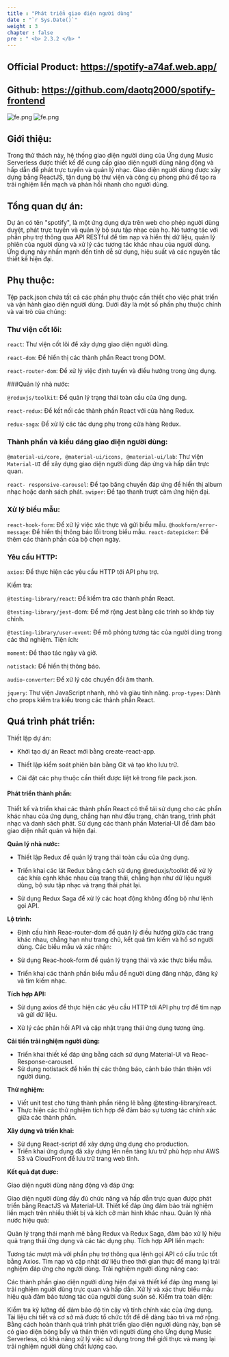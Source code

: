 ```yaml
---
title : "Phát triển giao diện người dùng"
date : "`r Sys.Date()`"
weight : 3
chapter : false
pre : " <b> 2.3.2 </b> "
---
```

## Official Product: https://spotify-a74af.web.app/
## Github: https://github.com/daotq2000/spotify-frontend
![fe.png](/aws-stutdy-group-workshop/images/3/3.0/fe.png)
![fe.png](/aws-stutdy-group-workshop/images/3/3.0/prod.jpeg)
## Giới thiệu:

Trong thử thách này, hệ thống giao diện người dùng của Ứng dụng Music Serverless được thiết kế để cung cấp giao diện người dùng năng động và hấp dẫn để phát trực tuyến và quản lý nhạc. Giao diện người dùng được xây dựng bằng ReactJS, tận dụng bộ thư viện và công cụ phong phú để tạo ra trải nghiệm liền mạch và phản hồi nhanh cho người dùng.

## Tổng quan dự án:
Dự án có tên "spotify", là một ứng dụng dựa trên web cho phép người dùng duyệt, phát trực tuyến và quản lý bộ sưu tập nhạc của họ. Nó tương tác với phần phụ trợ thông qua API RESTful để tìm nạp và hiển thị dữ liệu, quản lý phiên của người dùng và xử lý các tương tác khác nhau của người dùng. Ứng dụng này nhấn mạnh đến tính dễ sử dụng, hiệu suất và các nguyên tắc thiết kế hiện đại.

## Phụ thuộc:
Tệp pack.json chứa tất cả các phần phụ thuộc cần thiết cho việc phát triển và vận hành giao diện người dùng. Dưới đây là một số phần phụ thuộc chính và vai trò của chúng:

### Thư viện cốt lõi:

`react`: Thư viện cốt lõi để xây dựng giao diện người dùng.

`react-dom`: Để hiển thị các thành phần React trong DOM.

`react-router-dom`: Để xử lý việc định tuyến và điều hướng trong ứng dụng.

###Quản lý nhà nước:

`@reduxjs/toolkit`: Để quản lý trạng thái toàn cầu của ứng dụng.

`react-redux`: Để kết nối các thành phần React với cửa hàng Redux.

`redux-saga`: Để xử lý các tác dụng phụ trong cửa hàng Redux.

### Thành phần và kiểu dáng giao diện người dùng:

`@material-ui/core, @material-ui/icons, @material-ui/lab`:
Thư viện `Material-UI` để xây dựng giao diện người dùng đáp ứng và hấp dẫn trực quan.

`react- responsive-carousel`: Để tạo băng chuyền đáp ứng để hiển thị album nhạc hoặc danh sách phát.
`swiper`: Để tạo thanh trượt cảm ứng hiện đại.

### Xử lý biểu mẫu:

`react-hook-form`: Để xử lý việc xác thực và gửi biểu mẫu.
`@hookform/error-message`: Để hiển thị thông báo lỗi trong biểu mẫu.
`react-datepicker`: Để thêm các thành phần của bộ chọn ngày.

### Yêu cầu HTTP:

`axios`: Để thực hiện các yêu cầu HTTP tới API phụ trợ.

Kiểm tra:

`@testing-library/react`: Để kiểm tra các thành phần React.

`@testing-library/jest-`dom: Để mở rộng Jest bằng các trình so khớp tùy chỉnh.

`@testing-library/user-event`: Để mô phỏng tương tác của người dùng trong các thử nghiệm.
Tiện ích:

`moment`: Để thao tác ngày và giờ.

`notistack`: Để hiển thị thông báo.

`audio-converter`: Để xử lý các chuyển đổi âm thanh.

`jquery`: Thư viện JavaScript nhanh, nhỏ và giàu tính năng.
`prop-types`: Dành cho props kiểm tra kiểu trong các thành phần React.

## Quá trình phát triển:
Thiết lập dự án:

+ Khởi tạo dự án React mới bằng create-react-app.

+ Thiết lập kiểm soát phiên bản bằng Git và tạo kho lưu trữ.

+ Cài đặt các phụ thuộc cần thiết được liệt kê trong file pack.json.

#### Phát triển thành phần:

Thiết kế và triển khai các thành phần React có thể tái sử dụng cho các phần khác nhau của ứng dụng, chẳng hạn như đầu trang, chân trang, trình phát nhạc và danh sách phát.
Sử dụng các thành phần Material-UI để đảm bảo giao diện nhất quán và hiện đại.

**Quản lý nhà nước:**

+ Thiết lập Redux để quản lý trạng thái toàn cầu của ứng dụng.

+ Triển khai các lát Redux bằng cách sử dụng @reduxjs/toolkit để xử lý các khía cạnh khác nhau của trạng thái, chẳng hạn như dữ liệu người dùng, bộ sưu tập nhạc và trạng thái phát lại.

+ Sử dụng Redux Saga để xử lý các hoạt động không đồng bộ như lệnh gọi API.

**Lộ trình:**

+ Định cấu hình Reac-router-dom để quản lý điều hướng giữa các trang khác nhau, chẳng hạn như trang chủ, kết quả tìm kiếm và hồ sơ người dùng.
  Các biểu mẫu và xác nhận:

+ Sử dụng Reac-hook-form để quản lý trạng thái và xác thực biểu mẫu.

+ Triển khai các thành phần biểu mẫu để người dùng đăng nhập, đăng ký và tìm kiếm nhạc.

**Tích hợp API:**

+ Sử dụng axios để thực hiện các yêu cầu HTTP tới API phụ trợ để tìm nạp và gửi dữ liệu.

+ Xử lý các phản hồi API và cập nhật trạng thái ứng dụng tương ứng.

**Cải tiến trải nghiệm người dùng:**

+ Triển khai thiết kế đáp ứng bằng cách sử dụng Material-UI và Reac-Response-carousel.
+ Sử dụng notistack để hiển thị các thông báo, cảnh báo thân thiện với người dùng.

**Thử nghiệm:**

+ Viết unit test cho từng thành phần riêng lẻ bằng @testing-library/react.
+ Thực hiện các thử nghiệm tích hợp để đảm bảo sự tương tác chính xác giữa các thành phần.

**Xây dựng và triển khai:**

+ Sử dụng React-script để xây dựng ứng dụng cho production.
+ Triển khai ứng dụng đã xây dựng lên nền tảng lưu trữ phù hợp như AWS S3 và CloudFront để lưu trữ trang web tĩnh.

**Kết quả đạt được:**

Giao diện người dùng năng động và đáp ứng:

Giao diện người dùng đầy đủ chức năng và hấp dẫn trực quan được phát triển bằng ReactJS và Material-UI.
Thiết kế đáp ứng đảm bảo trải nghiệm liền mạch trên nhiều thiết bị và kích cỡ màn hình khác nhau.
Quản lý nhà nước hiệu quả:

Quản lý trạng thái mạnh mẽ bằng Redux và Redux Saga, đảm bảo xử lý hiệu quả trạng thái ứng dụng và các tác dụng phụ.
Tích hợp API liền mạch:

Tương tác mượt mà với phần phụ trợ thông qua lệnh gọi API có cấu trúc tốt bằng Axios.
Tìm nạp và cập nhật dữ liệu theo thời gian thực để mang lại trải nghiệm đáp ứng cho người dùng.
Trải nghiệm người dùng nâng cao:

Các thành phần giao diện người dùng hiện đại và thiết kế đáp ứng mang lại trải nghiệm người dùng trực quan và hấp dẫn.
Xử lý và xác thực biểu mẫu hiệu quả đảm bảo tương tác của người dùng suôn sẻ.
Kiểm tra toàn diện:

Kiểm tra kỹ lưỡng để đảm bảo độ tin cậy và tính chính xác của ứng dụng.
Tài liệu chi tiết và cơ sở mã được tổ chức tốt để dễ dàng bảo trì và mở rộng.
Bằng cách hoàn thành quá trình phát triển giao diện người dùng này, bạn sẽ có giao diện bóng bẩy và thân thiện với người dùng cho Ứng dụng Music Serverless, có khả năng xử lý việc sử dụng trong thế giới thực và mang lại trải nghiệm người dùng chất lượng cao.